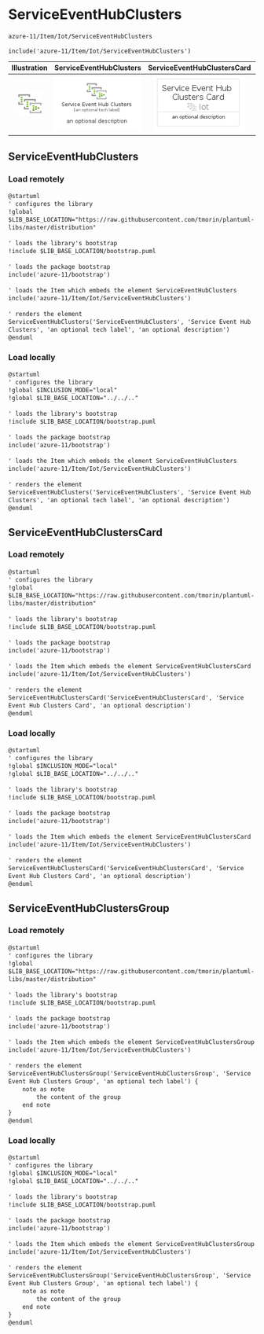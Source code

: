 # ServiceEventHubClusters


```text
azure-11/Item/Iot/ServiceEventHubClusters
```

```text
include('azure-11/Item/Iot/ServiceEventHubClusters')
```



| Illustration | ServiceEventHubClusters | ServiceEventHubClustersCard | ServiceEventHubClustersGroup |
| :---: | :---: | :---: | :---: |
| ![illustration for Illustration](../../../azure-11/Item/Iot/ServiceEventHubClusters.png) | ![illustration for ServiceEventHubClusters](../../../azure-11/Item/Iot/ServiceEventHubClusters.Local.png) | ![illustration for ServiceEventHubClustersCard](../../../azure-11/Item/Iot/ServiceEventHubClustersCard.Local.png) | ![illustration for ServiceEventHubClustersGroup](../../../azure-11/Item/Iot/ServiceEventHubClustersGroup.Local.png) |




## ServiceEventHubClusters

### Load remotely
```plantuml
@startuml
' configures the library
!global $LIB_BASE_LOCATION="https://raw.githubusercontent.com/tmorin/plantuml-libs/master/distribution"

' loads the library's bootstrap
!include $LIB_BASE_LOCATION/bootstrap.puml

' loads the package bootstrap
include('azure-11/bootstrap')

' loads the Item which embeds the element ServiceEventHubClusters
include('azure-11/Item/Iot/ServiceEventHubClusters')

' renders the element
ServiceEventHubClusters('ServiceEventHubClusters', 'Service Event Hub Clusters', 'an optional tech label', 'an optional description')
@enduml
```

### Load locally
```plantuml
@startuml
' configures the library
!global $INCLUSION_MODE="local"
!global $LIB_BASE_LOCATION="../../.."

' loads the library's bootstrap
!include $LIB_BASE_LOCATION/bootstrap.puml

' loads the package bootstrap
include('azure-11/bootstrap')

' loads the Item which embeds the element ServiceEventHubClusters
include('azure-11/Item/Iot/ServiceEventHubClusters')

' renders the element
ServiceEventHubClusters('ServiceEventHubClusters', 'Service Event Hub Clusters', 'an optional tech label', 'an optional description')
@enduml
```

## ServiceEventHubClustersCard

### Load remotely
```plantuml
@startuml
' configures the library
!global $LIB_BASE_LOCATION="https://raw.githubusercontent.com/tmorin/plantuml-libs/master/distribution"

' loads the library's bootstrap
!include $LIB_BASE_LOCATION/bootstrap.puml

' loads the package bootstrap
include('azure-11/bootstrap')

' loads the Item which embeds the element ServiceEventHubClustersCard
include('azure-11/Item/Iot/ServiceEventHubClusters')

' renders the element
ServiceEventHubClustersCard('ServiceEventHubClustersCard', 'Service Event Hub Clusters Card', 'an optional description')
@enduml
```

### Load locally
```plantuml
@startuml
' configures the library
!global $INCLUSION_MODE="local"
!global $LIB_BASE_LOCATION="../../.."

' loads the library's bootstrap
!include $LIB_BASE_LOCATION/bootstrap.puml

' loads the package bootstrap
include('azure-11/bootstrap')

' loads the Item which embeds the element ServiceEventHubClustersCard
include('azure-11/Item/Iot/ServiceEventHubClusters')

' renders the element
ServiceEventHubClustersCard('ServiceEventHubClustersCard', 'Service Event Hub Clusters Card', 'an optional description')
@enduml
```

## ServiceEventHubClustersGroup

### Load remotely
```plantuml
@startuml
' configures the library
!global $LIB_BASE_LOCATION="https://raw.githubusercontent.com/tmorin/plantuml-libs/master/distribution"

' loads the library's bootstrap
!include $LIB_BASE_LOCATION/bootstrap.puml

' loads the package bootstrap
include('azure-11/bootstrap')

' loads the Item which embeds the element ServiceEventHubClustersGroup
include('azure-11/Item/Iot/ServiceEventHubClusters')

' renders the element
ServiceEventHubClustersGroup('ServiceEventHubClustersGroup', 'Service Event Hub Clusters Group', 'an optional tech label') {
    note as note
        the content of the group
    end note
}
@enduml
```

### Load locally
```plantuml
@startuml
' configures the library
!global $INCLUSION_MODE="local"
!global $LIB_BASE_LOCATION="../../.."

' loads the library's bootstrap
!include $LIB_BASE_LOCATION/bootstrap.puml

' loads the package bootstrap
include('azure-11/bootstrap')

' loads the Item which embeds the element ServiceEventHubClustersGroup
include('azure-11/Item/Iot/ServiceEventHubClusters')

' renders the element
ServiceEventHubClustersGroup('ServiceEventHubClustersGroup', 'Service Event Hub Clusters Group', 'an optional tech label') {
    note as note
        the content of the group
    end note
}
@enduml
```

